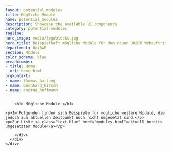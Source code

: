 ```yaml
---
layout: potential-modules
title: Mögliche Module
name: potential_modules
description: Showcase the available UI components
category: potential-modules
tagline: 
hero_image: media/legoblocks.jpg
hero_title: Beispielhaft mögliche Module für den neuen UniBW Webauftritt
department: UniBwM
section: Module
color_scheme: blue
breadcrumbs:
- title: Home
  url: home.html
orgkontakt:
- name: thomas_hartung
- name: bernhard_hirsch
- name: andrea_hoffmann
---
```



<section>
  <div class="container">
    <div class="section-content">
      <div class="row">
        <div class="col-md-12 text-center">

        <h1> Mögliche Module </h1>

    <p>Im Folgenden finden sich Beispiele für mögliche weitere Module, die jedoch zum aktuellen Zeitpunkt noch nicht umgesetzt sind.</p>
    <p>Zur Liste <a class="text-blue" href="modules.html">aktuell bereits umgesetzter Module</a></p>
  
        </div>
      </div>
    </div>
  </div>
</section>
